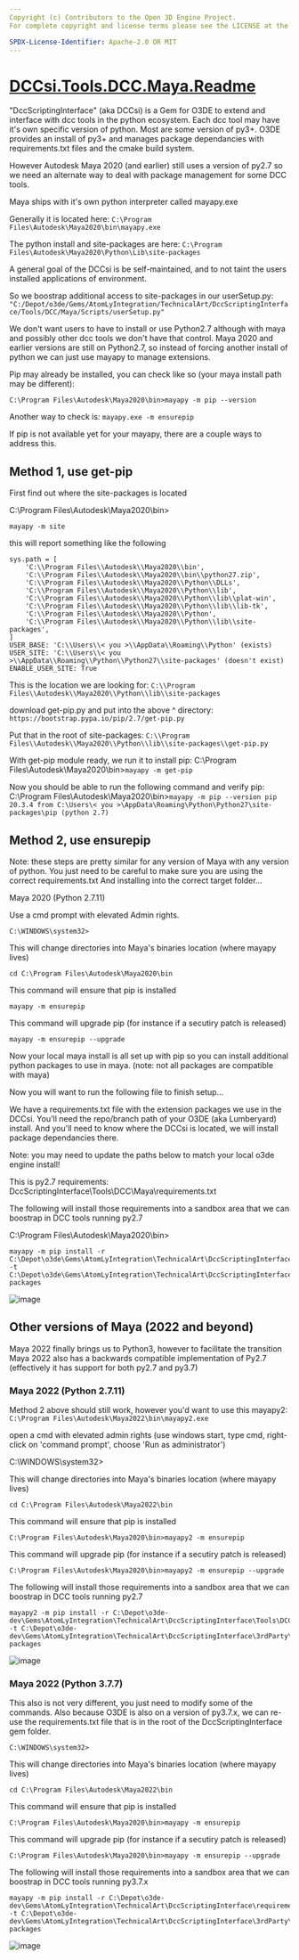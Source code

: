 ```yaml
---
Copyright (c) Contributors to the Open 3D Engine Project.
For complete copyright and license terms please see the LICENSE at the root of this distribution.

SPDX-License-Identifier: Apache-2.0 OR MIT
---
```


# <u>DCCsi.Tools.DCC.Maya.Readme</u>

"DccScriptingInterface" (aka DCCsi) is a Gem for O3DE to extend and interface with dcc tools in the python ecosystem. Each dcc tool may have it's own specific version of python. Most are some version of py3+. O3DE provides an install of py3+ and manages package dependancies with requirements.txt files and the cmake build system.

However Autodesk Maya 2020 (and earlier) still uses a version of py2.7
so we need an alternate way to deal with package management for some DCC tools.

Maya ships with it's own python interpreter called mayapy.exe

Generally it is located here:
`C:\Program Files\Autodesk\Maya2020\bin\mayapy.exe`

The python install and site-packages are here:
`C:\Program Files\Autodesk\Maya2020\Python\Lib\site-packages`

A general goal of the DCCsi is be self-maintained, and to not taint the users installed applications of environment.

So we boostrap additional access to site-packages in our userSetup.py:
`"C:/Depot/o3de/Gems/AtomLyIntegration/TechnicalArt/DccScriptingInterface/Tools/DCC/Maya/Scripts/userSetup.py"`

We don't want users to have to install or use Python2.7 although with maya and possibly other dcc tools we don't have that control.  Maya 2020 and earlier versions are still on Python2.7, so instead of forcing another install of python we can just use mayapy to manage extensions.

Pip may already be installed, you can check like so (your maya install path may be different):

`C:\Program Files\Autodesk\Maya2020\bin>mayapy -m pip --version`

Another way to check is: `mayapy.exe -m ensurepip`

If pip is not available yet for your mayapy, there are a couple ways to address this.

## Method 1, use get-pip

First find out where the site-packages is located

C:\Program Files\Autodesk\Maya2020\bin>

    mayapy -m site

this will report something like the following

    sys.path = [
        'C:\\Program Files\\Autodesk\\Maya2020\\bin',
        'C:\\Program Files\\Autodesk\\Maya2020\\bin\\python27.zip',
        'C:\\Program Files\\Autodesk\\Maya2020\\Python\\DLLs',
        'C:\\Program Files\\Autodesk\\Maya2020\\Python\\lib',
        'C:\\Program Files\\Autodesk\\Maya2020\\Python\\lib\\plat-win',
        'C:\\Program Files\\Autodesk\\Maya2020\\Python\\lib\\lib-tk',
        'C:\\Program Files\\Autodesk\\Maya2020\\Python',
        'C:\\Program Files\\Autodesk\\Maya2020\\Python\\lib\\site-packages',
    ]
    USER_BASE: 'C:\\Users\\< you >\\AppData\\Roaming\\Python' (exists)
    USER_SITE: 'C:\\Users\\< you >\\AppData\\Roaming\\Python\\Python27\\site-packages' (doesn't exist)
    ENABLE_USER_SITE: True

This is the location we are looking for:
`C:\\Program Files\\Autodesk\\Maya2020\\Python\\lib\\site-packages`

download get-pip.py and put into the above ^ directory:
`https://bootstrap.pypa.io/pip/2.7/get-pip.py`

Put that in the root of site-packages:
`C:\\Program Files\\Autodesk\\Maya2020\\Python\\lib\\site-packages\\get-pip.py`

With get-pip module ready, we run it to install pip:
C:\Program Files\Autodesk\Maya2020\bin>`mayapy -m get-pip`

Now you should be able to run the following command and verify pip:
C:\Program Files\Autodesk\Maya2020\bin>`mayapy -m pip --version
pip 20.3.4 from C:\Users\< you >\AppData\Roaming\Python\Python27\site-packages\pip (python 2.7)`

## Method 2, use ensurepip

Note: these steps are pretty similar for any version of Maya with any version of python.
You just need to be careful to make sure you are using the correct requirements.txt
And installing into the correct target folder...

Maya 2020 (Python 2.7.11)

Use a cmd prompt with elevated Admin rights.

    C:\WINDOWS\system32>

This will change directories into Maya's binaries location (where mayapy lives)

    cd C:\Program Files\Autodesk\Maya2020\bin

This command will ensure that pip is installed

    mayapy -m ensurepip

This command will upgrade pip (for instance if a secutiry patch is released)

    mayapy -m ensurepip --upgrade

Now your local maya install is all set up with pip so you can install additional python packages to use in maya.  (note: not all packages are compatible with maya)

Now you will want to run the following file to finish setup...

We have a requirements.txt file with the extension packages we use in the DCCsi.
You'll need the repo/branch path of your O3DE (aka Lumberyard) install.
And you'll need to know where the DCCsi is located, we will install package dependancies there.

Note: you may need to update the paths below to match your local o3de engine install!

This is py2.7 requirements: DccScriptingInterface\Tools\DCC\Maya\requirements.txt

The following will install those requirements into a sandbox area that we can boostrap in DCC tools running py2.7

C:\Program Files\Autodesk\Maya2020\bin>

    mayapy -m pip install -r C:\Depot\o3de\Gems\AtomLyIntegration\TechnicalArt\DccScriptingInterface\Tools\DCC\Maya\requirements.txt -t C:\Depot\o3de\Gems\AtomLyIntegration\TechnicalArt\DccScriptingInterface\3rdParty\Python\Lib\2.x\2.7.x\site-packages

![image](https://user-images.githubusercontent.com/23222931/155037696-cab81e13-7910-433d-b038-75a07e6690ad.png)

## Other versions of Maya (2022 and beyond)

Maya 2022 finally brings us to Python3, however to facilitate the transition Maya 2022 also has a backwards compatible implementation of Py2.7 (effectively it has support for both py2.7 and py3.7) 

### Maya 2022 (Python 2.7.11)

Method 2 above should still work, however you'd want to use this mayapy2:
    `C:\Program Files\Autodesk\Maya2022\bin\mayapy2.exe`

open a cmd with elevated admin rights (use windows start, type cmd, right-click on 'command prompt', choose 'Run as administrator')

C:\WINDOWS\system32>

This will change directories into Maya's binaries location (where mayapy lives)

    cd C:\Program Files\Autodesk\Maya2022\bin

This command will ensure that pip is installed

    C:\Program Files\Autodesk\Maya2020\bin>mayapy2 -m ensurepip

This command will upgrade pip (for instance if a secutiry patch is released)

    C:\Program Files\Autodesk\Maya2020\bin>mayapy2 -m ensurepip --upgrade

The following will install those requirements into a sandbox area that we can boostrap in DCC tools running py2.7

    mayapy2 -m pip install -r C:\Depot\o3de-dev\Gems\AtomLyIntegration\TechnicalArt\DccScriptingInterface\Tools\DCC\Maya\requirements.txt -t C:\Depot\o3de-dev\Gems\AtomLyIntegration\TechnicalArt\DccScriptingInterface\3rdParty\Python\Lib\2.x\2.7.x\site-packages

![image](https://user-images.githubusercontent.com/23222931/155037710-79bee421-1355-484b-8c96-f672157da40a.png)

### Maya 2022 (Python 3.7.7)

This also is not very different, you just need to modify some of the commands. Also because O3DE is also on a version of py3.7.x, we can re-use the requirements.txt file that is in the root of the DccScriptingInterface gem folder.

    C:\WINDOWS\system32>

This will change directories into Maya's binaries location (where mayapy lives)

    cd C:\Program Files\Autodesk\Maya2022\bin

This command will ensure that pip is installed

    C:\Program Files\Autodesk\Maya2020\bin>mayapy -m ensurepip

This command will upgrade pip (for instance if a secutiry patch is released)

    C:\Program Files\Autodesk\Maya2020\bin>mayapy -m ensurepip --upgrade

The following will install those requirements into a sandbox area that we can boostrap in DCC tools running py3.7.x 

    mayapy -m pip install -r C:\Depot\o3de-dev\Gems\AtomLyIntegration\TechnicalArt\DccScriptingInterface\requirements.txt -t C:\Depot\o3de-dev\Gems\AtomLyIntegration\TechnicalArt\DccScriptingInterface\3rdParty\Python\Lib\3.x\3.7.x\site-packages

![image](https://user-images.githubusercontent.com/23222931/155037723-8f514a85-194f-46e8-b726-55a04f0860bb.png)
